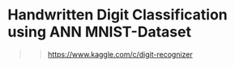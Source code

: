 # Handwritten Digit Classification using ANN MNIST-Dataset

>> https://www.kaggle.com/c/digit-recognizer

